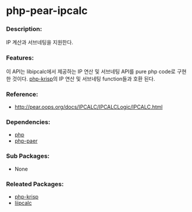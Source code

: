 # php-pear-ipcalc

### Description:

 IP 계산과 서브네팅을 지원한다.

### Features:

 이 API는 libipcalc에서 제공하는 IP 연산 및 서브네팅 API를 pure php code로 구현한 것이다. [php-krisp](pkg-core-krisp.md)의 IP 연산 및 서브네팅 function들과 호환 된다.

### Reference:
* http://pear.oops.org/docs/IPCALC/IPCALCLogic/IPCALC.html

### Dependencies:
* [php](pkg-base-php.md)
* [php-paer](pkg-base-php.md)

### Sub Packages:
* None

### Releated Packages:
* [php-krisp](pkg-core-php-krisp.md)
* [liipcalc](pkg-core-libipcalc.md)

